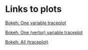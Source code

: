 # Links to plots

[Bokeh: One variable traceplot](https://ahartikainen.github.io/misc_bayes/single_var.html)  

[Bokeh: One (vertor) variable traceplot](https://ahartikainen.github.io/misc_bayes/single_multi_var.html)  

[Bokeh: All (traceplot)](https://ahartikainen.github.io/misc_bayes/all_vars.html)  
